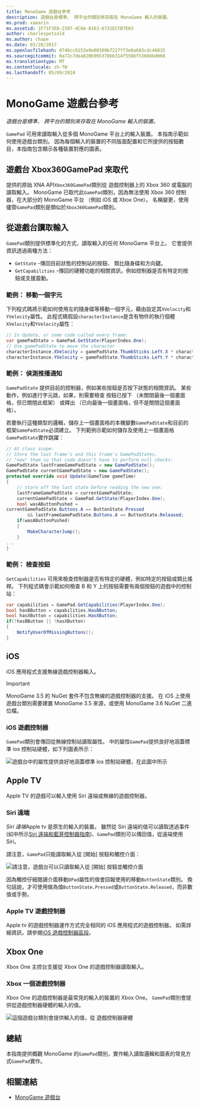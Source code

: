 ```yaml
---
title: MonoGame 遊戲台參考
description: 遊戲台是標準、 跨平台的類別來存取在 MonoGame 輸入的裝置。
ms.prod: xamarin
ms.assetid: 1F71F3E8-2397-4C6A-8163-6731ECFB7E03
author: charlespetzold
ms.author: chape
ms.date: 03/28/2017
ms.openlocfilehash: 0746cc0153e9e00309b7227ff3e8a683cdc46835
ms.sourcegitcommit: 0a72c7dea020b965378b6314f558bf5360dbd066
ms.translationtype: MT
ms.contentlocale: zh-TW
ms.lasthandoff: 05/09/2018
---
```

# <a name="monogame-gamepad-reference"></a>MonoGame 遊戲台參考

_遊戲台是標準、 跨平台的類別來存取在 MonoGame 輸入的裝置。_

`GamePad` 可用來讀取輸入從多個 MonoGame 平台上的輸入裝置。 本指南示範如何使用遊戲台類別。 因為每個輸入的裝置的不同版面配置和它所提供的按鈕數目，本指南包含顯示各種裝置對應的圖表。

## <a name="gamepad-as-a-replacement-for-xbox360gamepad"></a>遊戲台 Xbox360GamePad 來取代

提供的原始 XNA API`Xbox360GamePad`類別從 遊戲控制器上的 Xbox 360 或電腦的讀取輸入。 MonoGame 已取代此`GamePad`類別，因為無法使用 Xbox 360 控制器，在大部分的 MonoGame 平台 （例如 iOS 或 Xbox One）。 名稱變更，使用儘管`GamePad`類別是類似於`Xbox360GamePad`類別。

## <a name="reading-input-from-gamepad"></a>從遊戲台讀取輸入

`GamePad`類別提供標準化的方式，讀取輸入的任何 MonoGame 平台上。 它會提供資訊透過兩種方法：

- `GetState` -傳回目前狀態的控制站的按鈕、 類比隨身碟和方向鍵。
- `GetCapabilities` -傳回的硬體功能的相關資訊，例如控制器是否有特定的按鈕或支援震動。

### <a name="example-moving-a-character"></a>範例： 移動一個字元

下列程式碼將示範如何使用左的隨身碟等移動一個字元，藉由設定其`XVelocity`和`YVelocity`屬性。 此程式碼假設`characterInstance`是含有物件的執行個體`XVelocity`和`YVelocity`屬性：

```csharp
// In Update, or some code called every frame:
var gamePadState = GamePad.GetState(PlayerIndex.One);
// Use gamePadState to move the character
characterInstance.XVelocity = gamePadState.ThumbSticks.Left.X * characterInstance.MaxSpeed;
characterInstance.YVelocity = gamePadState.ThumbSticks.Left.Y * characterInstance.MaxSpeed;
```

### <a name="example-detecting-pushes"></a>範例： 偵測推播通知

`GamePadState` 提供目前的控制器，例如某些按鈕是否按下狀態的相關資訊。 某些動作，例如進行字元跳，如果，則需要檢查 按鈕已按下 （未關閉最後一個畫面格，但已關閉此框架） 或釋出 （已向最後一個畫面格，但不是關閉這個畫面格）。 

若要執行這種類型的邏輯，儲存上一個畫面格的本機變數`GamePadState`和目前的框架`GamePadState`必須建立。 下列範例示範如何儲存及使用上一個畫面格`GamePadState`實作跳躍：

```csharp
// At class scope:
// Store the last frame's and this frame's GamePadStates.
// "new" them so that code doesn't have to perform null checks:
GamePadState lastFrameGamePadState = new GamePadState();
GamePadState currentGamePadState = new GamePadState();
protected override void Update(GameTime gameTime)
{
    // store off the last state before reading the new one:
    lastFrameGamePadState = currentGamePadState;
    currentGamePadState = GamePad.GetState(PlayerIndex.One);
    bool wasAButtonPushed = 
currentGamePadState.Buttons.A == ButtonState.Pressed
        && lastFrameGamePadState.Buttons.A == ButtonState.Released;
    if(wasAButtonPushed)
    {
        MakeCharacterJump();
    }
...
}
```

### <a name="example-checking-for-buttons"></a>範例： 檢查按鈕

`GetCapabilities` 可用來檢查控制器是否有特定的硬體，例如特定的按鈕或類比搖桿。 下列程式碼會示範如何檢查 B 和 Y 上的按鈕需要有兩個按鈕的遊戲中的控制站：

```csharp
var capabilities = GamePad.GetCapabilities(PlayerIndex.One);
bool hasBButton = capabilities.HasBButton;
bool hasXButton = capabilities.HasXButton;
if(!hasBButton || !hasXButton)
{
    NotifyUserOfMissingButtons();
}
```

## <a name="ios"></a>iOS

iOS 應用程式支援無線遊戲控制器輸入。

> [!IMPORTANT]
> MonoGame 3.5 的 NuGet 套件不包含無線的遊戲控制器的支援。 在 iOS 上使用遊戲台類別需要建置 MonoGame 3.5 來源，或使用 MonoGame 3.6 NuGet 二進位檔。 

### <a name="ios-game-controller"></a>iOS 遊戲控制器

`GamePad`類別會傳回從無線控制站讀取屬性。 中的屬性`GamePad`提供良好地涵蓋標準 ios 控制站硬體，如下列圖表所示：

![](input-images/image1.png "遊戲台中的屬性提供良好地涵蓋標準 ios 控制站硬體，在此圖中所示")

## <a name="apple-tv"></a>Apple TV

Apple TV 的遊戲可以輸入使用 Siri 遠端或無線的遊戲控制器。

### <a name="siri-remote"></a>Siri 遠端

*Siri 遠端*Apple tv 是原生的輸入的裝置。 雖然從 Siri 遠端的值可以讀取透過事件 (如中所示[Siri 遠端和藍芽控制器指南](~/ios/tvos/platform/remote-bluetooth.md))、`GamePad`類別可以傳回值，從遠端使用 Siri。

請注意，`GamePad`只能讀取輸入從 [開始] 按鈕和觸控介面： 

![](input-images/image2.png "請注意，遊戲台可以只讀取輸入從 [開始] 按鈕並觸控介面")

因為觸控仔細閱讀介面移動`DPad`屬性的值會回報使用的移動`ButtonState`類別。 換句話說，才可使用做為值`ButtonState.Pressed`或`ButtonState.Released`，而非數值或手勢。

### <a name="apple-tv-game-controller"></a>Apple TV 遊戲控制器

Apple tv 的遊戲控制器運作方式完全相同的 iOS 應用程式的遊戲控制器。 如需詳細資訊，請參閱[iOS 遊戲控制器區段](#iOS_Game_Controller)。 

## <a name="xbox-one"></a>Xbox One

Xbox One 主控台支援從 Xbox One 的遊戲控制器讀取輸入。

### <a name="xbox-one-game-controller"></a>Xbox 一個遊戲控制器

Xbox One 的遊戲控制器是最常見的輸入的裝置的 Xbox One。 `GamePad`類別會提供從遊戲控制器硬體的輸入的值。

![](input-images/image3.png "這個遊戲台類別會提供輸入的值，從 遊戲控制器硬體")

## <a name="summary"></a>總結

本指南提供概觀 MonoGame 的`GamePad`類別，實作輸入讀取邏輯和圖表的常見方式`GamePad`實作。

## <a name="related-links"></a>相關連結

- [MonoGame 遊戲台](http://www.monogame.net/documentation/?page=T_Microsoft_Xna_Framework_Input_GamePad)
